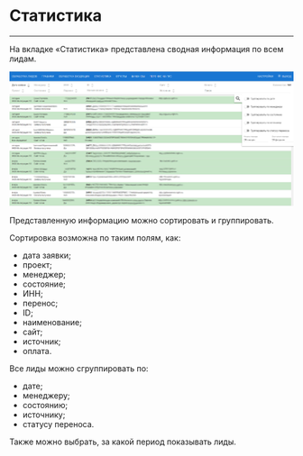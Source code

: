 # Статистика
<hr>
На вкладке «Статистика» представлена сводная информация по всем лидам.

![](/assets/stats.png)

Представленную информацию можно сортировать и группировать.

Сортировка возможна по таким полям, как:
* дата заявки;
* проект;
* менеджер;
* состояние;
* ИНН;
* перенос;
* ID;
* наименование;
* сайт;
* источник;
* оплата.

Все лиды можно сгруппировать по:
* дате;
* менеджеру;
* состоянию;
* источнику;
* статусу переноса.

Также можно выбрать, за какой период показывать лиды.